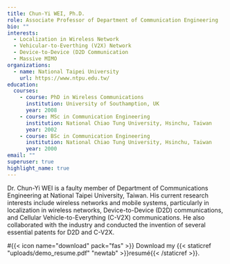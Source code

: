 ```yaml
---
title: Chun-Yi WEI, Ph.D.
role: Associate Professor of Department of Communication Engineering
bio: ""
interests:
  - Localization in Wireless Network
  - Vehicular-to-Everthing (V2X) Network
  - Device-to-Device (D2D Communication
  - Massive MIMO
organizations:
  - name: National Taipei University
    url: https://www.ntpu.edu.tw/
education:
  courses:
    - course: PhD in Wireless Communications
      institution: University of Southamption, UK
      year: 2008
    - course: MSc in Communication Engineering
      institution: National Chiao Tung University, Hsinchu, Taiwan
      year: 2002
    - course: BSc in Communication Engineering
      institution: National Chiao Tung University, Hsinchu, Taiwan
      year: 2000
email: ""
superuser: true
highlight_name: true
---
```


Dr. Chun-Yi WEI is a faulty member of Department of Communications Engineering at National Taipei University, Taiwan. His current research interests include wireless networks and mobile systems, particularly in localization in wireless  networks, Device-to-Device (D2D) communications, and Cellular Vehicle-to-Everything (C-V2X) communications. He also collaborated with the industry and conducted the invention of several essential patents for D2D and C-V2X. 

#{{< icon name="download" pack="fas" >}} Download my {{< staticref "uploads/demo_resume.pdf" "newtab" >}}resumé{{< /staticref >}}.
